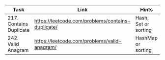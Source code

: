 | Task                    | Link                                              | Hints                 |
|-------------------------|---------------------------------------------------|-----------------------|
| 217. Contains Duplicate | https://leetcode.com/problems/contains-duplicate/ | Hash, Set  or sorting |
| 242. Valid Anagram      | https://leetcode.com/problems/valid-anagram/      | HashMap or sorting    |                     